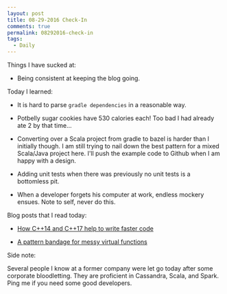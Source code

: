 ```yaml
---
layout: post
title: 08-29-2016 Check-In
comments: true
permalink: 08292016-check-in
tags:
  - Daily
---
```


Things I have sucked at:

  * Being consistent at keeping the blog going.

Today I learned:

  * It is hard to parse `gradle dependencies` in a reasonable way.

  * Potbelly sugar cookies have 530 calories each! Too bad I had already ate 2 by that time...

  * Converting over a Scala project from gradle to bazel is harder than I initially though.  I am still trying to nail down the best pattern for a mixed Scala/Java project here.  I'll push the example code to Github when I am happy with a design.

  * Adding unit tests when there was previously no unit tests is a bottomless pit.

  * When a developer forgets his computer at work, endless mockery ensues.  Note to self, never do this.

Blog posts that I read today:

  * [How C++14 and C++17 help to write faster code](https://kfrlib.com/blog/how-c14-and-c17-help-to-write-faster-and-better-code-real-world-examples/)

  * [A pattern bandage for messy virtual functions](https://mortoray.com/2016/08/29/a-pattern-bandage-for-messy-virtual-functions/)

Side note:

Several people I know at a former company were let go today after some corporate bloodletting.  They are proficient in Cassandra, Scala, and Spark.  Ping me if you need some good developers. 